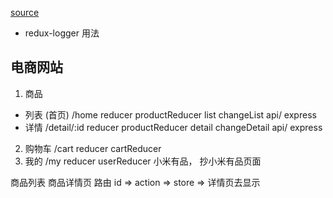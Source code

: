 [source](https://github.com/qiangliyu/-React-/blob/master/src/store/index.js)
- redux-logger 用法

## 电商网站

1. 商品
  - 列表 (首页) /home  reducer productReducer  list  changeList  api/  express
  - 详情 /detail/:id reducer productReducer  detail  changeDetail  api/ express
2. 购物车  /cart  reducer cartReducer 
3. 我的 /my reducer  userReducer 
小米有品， 抄小米有品页面

商品列表
商品详情页
路由  id  => action => store => 详情页去显示

